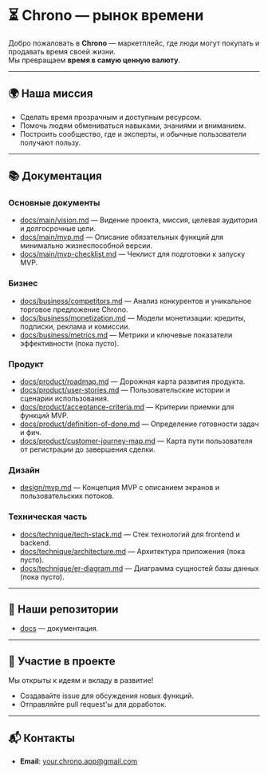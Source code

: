 # ⏳ Chrono — рынок времени

Добро пожаловать в **Chrono** — маркетплейс, где люди могут покупать и продавать время своей жизни.  
Мы превращаем **время в самую ценную валюту**.

---

## 🌍 Наша миссия
- Сделать время прозрачным и доступным ресурсом.
- Помочь людям обмениваться навыками, знаниями и вниманием.
- Построить сообщество, где и эксперты, и обычные пользователи получают пользу.

---

## 📚 Документация

### Основные документы
- [docs/main/vision.md](docs/main/vision.md) — Видение проекта, миссия, целевая аудитория и долгосрочные цели.
- [docs/main/mvp.md](docs/main/mvp.md) — Описание обязательных функций для минимально жизнеспособной версии.
- [docs/main/mvp-checklist.md](docs/main/mvp-checklist.md) — Чеклист для подготовки к запуску MVP.

### Бизнес
- [docs/business/competitors.md](docs/business/competitors.md) — Анализ конкурентов и уникальное торговое предложение Chrono.
- [docs/business/monetization.md](docs/business/monetization.md) — Модели монетизации: кредиты, подписки, реклама и комиссии.
- [docs/business/metrics.md](docs/business/metrics.md) — Метрики и ключевые показатели эффективности (пока пусто).

### Продукт
- [docs/product/roadmap.md](docs/product/roadmap.md) — Дорожная карта развития продукта.
- [docs/product/user-stories.md](docs/product/user-stories.md) — Пользовательские истории и сценарии использования.
- [docs/product/acceptance-criteria.md](docs/product/acceptance-criteria.md) — Критерии приемки для функций MVP.
- [docs/product/definition-of-done.md](docs/product/definition-of-done.md) — Определение готовности задач и фич.
- [docs/product/customer-journey-map.md](docs/product/customer-journey-map.md) — Карта пути пользователя от регистрации до завершения сделки.

### Дизайн
- [design/mvp.md](design/mvp.md) — Концепция MVP с описанием экранов и пользовательских потоков.

### Техническая часть
- [docs/technique/tech-stack.md](docs/technique/tech-stack.md) — Стек технологий для frontend и backend.
- [docs/technique/architecture.md](docs/technique/architecture.md) — Архитектура приложения (пока пусто).
- [docs/technique/er-diagram.md](docs/technique/er-diagram.md) — Диаграмма сущностей базы данных (пока пусто).

---

## 📂 Наши репозитории
- [docs](https://github.com/your-chrono/docs) — документация.

---

## 🤝 Участие в проекте
Мы открыты к идеям и вкладу в развитие!
- Создавайте issue для обсуждения новых функций.
- Отправляйте pull request'ы для доработок.

---

## 📬 Контакты
- **Email**: your.chrono.app@gmail.com  